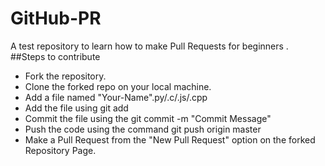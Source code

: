 # GitHub-PR
A test repository to learn how to make Pull Requests for beginners .
##Steps to contribute
- Fork the repository.
- Clone the forked repo on your local machine.
- Add a file named "Your-Name".py/.c/.js/.cpp
- Add the file using git add <filename>
- Commit the file using the git commit -m "Commit Message"
- Push the code using the command git push origin master
- Make a Pull Request from the "New Pull Request" option on the forked Repository Page.
